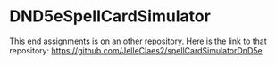 # DND5eSpellCardSimulator
This end assignments is on an other repository. Here is the link to that repository: https://github.com/JelleClaes2/spellCardSimulatorDnD5e

